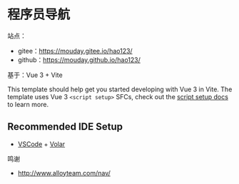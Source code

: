 # 程序员导航

站点：

- gitee：https://mouday.gitee.io/hao123/
- github：https://mouday.github.io/hao123/

基于：Vue 3 + Vite

This template should help get you started developing with Vue 3 in Vite. The template uses Vue 3 `<script setup>` SFCs, check out the [script setup docs](https://v3.vuejs.org/api/sfc-script-setup.html#sfc-script-setup) to learn more.

## Recommended IDE Setup

- [VSCode](https://code.visualstudio.com/) + [Volar](https://marketplace.visualstudio.com/items?itemName=johnsoncodehk.volar)

鸣谢

- http://www.alloyteam.com/nav/
